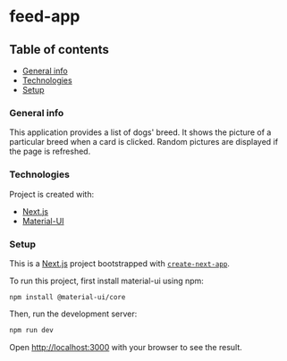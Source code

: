 
# feed-app

## Table of contents
* [General info](#general-info)
* [Technologies](#technologies)
* [Setup](#setup)

### General info
This application provides a list of dogs' breed. It shows the picture of a particular breed when a card is clicked. Random pictures are displayed if the page is refreshed. 
	
### Technologies
Project is created with:
* [Next.js](https://nextjs.org/) 
* [Material-UI](https://material-ui.com/)
	
### Setup
This is a [Next.js](https://nextjs.org/) project bootstrapped with [`create-next-app`](https://github.com/vercel/next.js/tree/canary/packages/create-next-app).

To run this project, first install material-ui using npm:
```
npm install @material-ui/core
```

Then, run the development server:

```bash
npm run dev
```
Open [http://localhost:3000](http://localhost:3000) with your browser to see the result.
